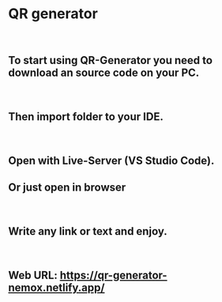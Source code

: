 # **QR generator**

</br>

## To start using QR-Generator you need to download an source code on your PC.

</br>

## Then import folder to your IDE.

</br>

## Open with Live-Server (**VS Studio Code**).
## Or just open in browser

</br>

## Write any link or text and enjoy.

</br>

## Web URL: https://qr-generator-nemox.netlify.app/